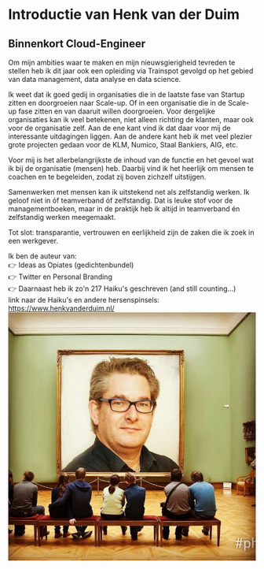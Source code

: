 # Introductie van Henk van der Duim  
## Binnenkort Cloud-Engineer

Om mijn ambities waar te maken en mijn nieuwsgierigheid tevreden te stellen heb ik dit jaar ook een opleiding via Trainspot gevolgd op het gebied van data management, data analyse en data science.

Ik weet dat ik goed gedij in organisaties die in de laatste fase van Startup zitten en doorgroeien naar Scale-up. Of in een organisatie die in de Scale-up fase zitten en van daaruit willen doorgroeien. Voor dergelijke organisaties kan ik veel betekenen, niet alleen richting de klanten, maar ook voor de organisatie zelf. Aan de ene kant vind ik dat daar voor mij de interessante uitdagingen liggen. Aan de andere kant heb ik met veel plezier grote projecten gedaan voor de KLM, Numico, Staal Bankiers, AIG, etc.

Voor mij is het allerbelangrijkste de inhoud van de functie en het gevoel wat ik bij de organisatie (mensen) heb. Daarbij vind ik het heerlijk om mensen te coachen en te begeleiden, zodat zij boven zichzelf uitstijgen.

Samenwerken met mensen kan ik uitstekend net als zelfstandig werken. Ik geloof niet in óf teamverband óf zelfstandig. Dat is leuke stof voor de managementboeken, maar in de praktijk heb ik altijd in teamverband én zelfstandig werken meegemaakt.

Tot slot: transparantie, vertrouwen en eerlijkheid zijn de zaken die ik zoek in een werkgever.

Ik ben de auteur van:  
👉 Ideas as Opiates (gedichtenbundel)  
👉 Twitter en Personal Branding  
👉 Daarnaast heb ik zo'n 217 Haiku's geschreven (and still counting...)  
link naar de Haiku's en andere hersenspinsels: https://www.henkvanderduim.nl/  
![HenkvanderDuim](/00_includes/henk.jpg)
